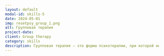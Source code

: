 ```yaml
---
layout: default
modal-id: skills-5
date: 2024-05-01
img: resetpsy_group_1.png
alt: Групповая терапия
project-date: 
client: Group therapy
category: skills
description: Групповая терапия — это форма психотерапии, при которой небольшая группа людей регулярно встречается с терапевтом для работы над общими терапевтическими целями. Она обеспечивает поддерживающую и интерактивную среду, в которой участники могут учиться на опыте друг друга, получать представление о собственном поведении и разрабатывать стратегии преодоления трудностей. Как психолог с обширным опытом групповой терапии, я имел честь вести многочисленные группы разного размера и состава. Я умею создавать безопасное и инклюзивное пространство, где люди чувствуют себя комфортно, делясь своими мыслями и чувствами. Мой опыт дал мне навыки эффективного управления групповой динамикой, содействия осмысленному взаимодействию и направления участников к позитивным изменениям и личностному росту. Я нахожу невероятно полезным наблюдать силу групповой поддержки и преобразующее влияние, которое она может оказать на жизни людей.
---
```

